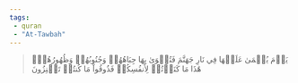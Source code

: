 ```yaml
---
tags: 
 - quran 
 - "At-Tawbah"
---
```


> يَوۡمَ يُحۡمَىٰ عَلَيۡهَا فِي نَارِ جَهَنَّمَ فَتُكۡوَىٰ بِهَا جِبَاهُهُمۡ وَجُنُوبُهُمۡ وَظُهُورُهُمۡۖ هَٰذَا مَا كَنَزۡتُمۡ لِأَنفُسِكُمۡ فَذُوقُواْ مَا كُنتُمۡ تَكۡنِزُونَ
